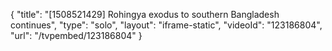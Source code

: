 {
    "title": "[1508521429] Rohingya exodus to southern Bangladesh continues",
    "type": "solo",
    "layout": "iframe-static",
    "videoId": "123186804",
    "url": "\/tvpembed\/123186804"
}